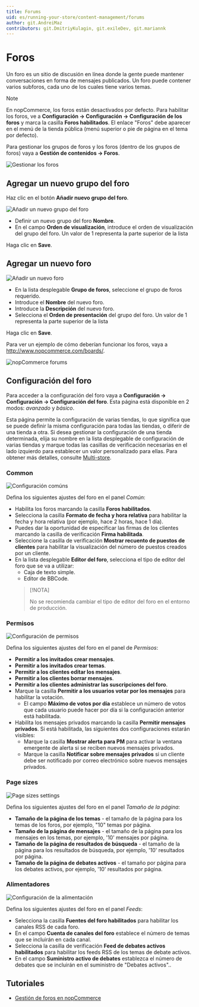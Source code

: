 ```yaml
---
title: Forums
uid: es/running-your-store/content-management/forums
author: git.AndreiMaz
contributors: git.DmitriyKulagin, git.exileDev, git.mariannk
---
```


# Foros

Un foro es un sitio de discusión en línea donde la gente puede mantener conversaciones en forma de mensajes publicados. Un foro puede contener varios subforos, cada uno de los cuales tiene varios temas.

> [!NOTE]
> 
> En nopCommerce, los foros están desactivados por defecto. Para habilitar los foros, ve a **Configuración → Configuración → Configuración de los foros** y marca la casilla **Foros habilitados**. El enlace "Foros" debe aparecer en el menú de la tienda pública (menú superior o pie de página en el tema por defecto).

Para gestionar los grupos de foros y los foros (dentro de los grupos de foros) vaya a **Gestión de contenidos → Foros**.

![Gestionar los foros](_static/forums/list.jpg)

## Agregar un nuevo grupo del foro

Haz clic en el botón **Añadir nuevo grupo del foro**.

![Añadir un nuevo grupo del foro](_static/forums/forums2.png)

- Definir un nuevo grupo del foro **Nombre**.
- En el campo **Orden de visualización**, introduce el orden de visualización del grupo del foro. Un valor de 1 representa la parte superior de la lista

Haga clic en **Save**.

## Agregar un nuevo foro

![Añadir un nuevo foro](_static/forums/forums3.png)

- En la lista desplegable **Grupo de foros**, seleccione el grupo de foros requerido.
- Introduce el **Nombre** del nuevo foro.
- Introduce la **Descripción** del nuevo foro.
- Selecciona el **Orden de presentación** del grupo del foro. Un valor de 1 representa la parte superior de la lista

Haga clic en **Save**.

Para ver un ejemplo de cómo deberían funcionar los foros, vaya a <http://www.nopcommerce.com/boards/>.

![nopCommerce forums](_static/forums/example.jpg)

## Configuración del foro

Para acceder a la configuración del foro vaya a **Configuración → Configuración → Configuración del foro**. Esta página está disponible en 2 modos: *avanzado* y *básico*.

Esta página permite la configuración de varias tiendas, lo que significa que se puede definir la misma configuración para todas las tiendas, o diferir de una tienda a otra. Si desea gestionar la configuración de una tienda determinada, elija su nombre en la lista desplegable de configuración de varias tiendas y marque todas las casillas de verificación necesarias en el lado izquierdo para establecer un valor personalizado para ellas. Para obtener más detalles, consulte [Multi-store](xref:es/getting-started/advanced-configuration/multi-store).

### Common
![Configuración comúns](_static/forums/common.jpg)

Defina los siguientes ajustes del foro en el panel *Común*:
- Habilita los foros marcando la casilla **Foros habilitados**.
- Selecciona la casilla **Formato de fecha y hora relativa** para habilitar la fecha y hora relativa (por ejemplo, hace 2 horas, hace 1 día).
- Puedes dar la oportunidad de especificar las firmas de los clientes marcando la casilla de verificación **Firma habilitada**.
- Seleccione la casilla de verificación **Mostrar recuento de puestos de clientes** para habilitar la visualización del número de puestos creados por un cliente.
- En la lista desplegable **Editor del foro**, selecciona el tipo de editor del foro que se va a utilizar:
  - Caja de texto simple.
  - Editor de BBCode.
  > [!NOTA]
  > 
  > No se recomienda cambiar el tipo de editor del foro en el entorno de producción.

### Permisos
![Configuración de permisos](_static/forums/permissions.jpg)

Defina los siguientes ajustes del foro en el panel de *Permisos*:
- **Permitir a los invitados crear mensajes**.
- **Permitir a los invitados crear temas**.
- **Permitir a los clientes editar los mensajes**.
- **Permitir a los clientes borrar mensajes**.
- **Permitir a los clientes administrar las suscripciones del foro**.
- Marque la casilla **Permitir a los usuarios votar por los mensajes** para habilitar la votación.
  - El campo **Máximo de votos por día** establece un número de votos que cada usuario puede hacer por día si la configuración anterior está habilitada.
- Habilita los mensajes privados marcando la casilla **Permitir mensajes privados**. Si está habilitada, las siguientes dos configuraciones estarán visibles:
  - Marque la casilla **Mostrar alerta para PM** para activar la ventana emergente de alerta si se reciben nuevos mensajes privados.
  - Marque la casilla **Notificar sobre mensajes privados** si un cliente debe ser notificado por correo electrónico sobre nuevos mensajes privados.

### Page sizes
![Page sizes settings](_static/forums/page-sizes.jpg)

Defina los siguientes ajustes del foro en el panel *Tamaño de la página*:
- **Tamaño de la página de los temas** - el tamaño de la página para los temas de los foros, por ejemplo, "10" temas por página.
- **Tamaño de la página de mensajes** - el tamaño de la página para los mensajes en los temas, por ejemplo, '10' mensajes por página.
- **Tamaño de la página de resultados de búsqueda** - el tamaño de la página para los resultados de búsqueda, por ejemplo, '10' resultados por página.
- **Tamaño de la página de debates activos** - el tamaño por página para los debates activos, por ejemplo, '10' resultados por página.

### Alimentadores
![Configuración de la alimentación](_static/forums/feeds.jpg)

Defina los siguientes ajustes del foro en el panel *Feeds*:
- Selecciona la casilla **Fuentes del foro habilitados** para habilitar los canales RSS de cada foro.
- En el campo **Cuenta de canales del foro** establece el número de temas que se incluirán en cada canal.
- Selecciona la casilla de verificación **Feed de debates activos habilitados** para habilitar los feeds RSS de los temas de debate activos.
- En el campo **Suministro activo de debates** establezca el número de debates que se incluirán en el suministro de "Debates activos"..

## Tutoriales

- [Gestión de foros en nopCommerce](https://www.youtube.com/watch?v=wW2QvC4WA_8)
